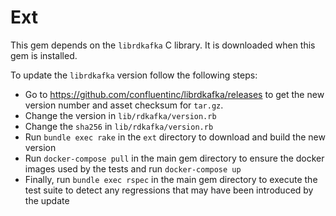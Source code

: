 # Ext

This gem depends on the `librdkafka` C library. It is downloaded when
this gem is installed.

To update the `librdkafka` version follow the following steps:

* Go to https://github.com/confluentinc/librdkafka/releases to get the new
  version number and asset checksum for `tar.gz`.
* Change the version in `lib/rdkafka/version.rb`
* Change the `sha256` in `lib/rdkafka/version.rb`
* Run `bundle exec rake` in the `ext` directory to download and build
  the new version
* Run `docker-compose pull` in the main gem directory to ensure the docker
  images used by the tests and run `docker-compose up`
* Finally, run `bundle exec rspec` in the main gem directory to execute
  the test suite to detect any regressions that may have been introduced
  by the update
